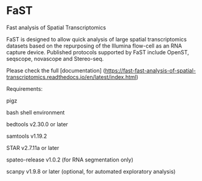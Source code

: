 # FaST
Fast analysis of Spatial Transcriptomics

FaST is designed to allow quick analysis of large spatial transcriptomics datasets based on the 
repurposing of the Illumina flow-cell as an RNA capture device. Published protocols supported by FaST
include OpenST, seqscope, novascope and Stereo-seq.

Please check the full [documentation] (https://fast-fast-analysis-of-spatial-transcriptomics.readthedocs.io/en/latest/index.html)

Requirements:

pigz

bash shell environment

bedtools v2.30.0 or later

samtools v1.19.2

STAR v2.7.11a or later 

spateo-release v1.0.2 (for RNA segmentation only)

scanpy v1.9.8 or later (optional, for automated exploratory analysis)


